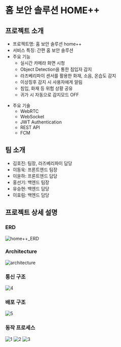 # 홈 보안 솔루션 HOME++

## 프로젝트 소개

- 프로젝트명: 홈 보안 솔루션 home++
- 서비스 특징: 간편 홈 보안 솔루션
- 주요 기능
  - 실시간 카메라 화면 시청
  - Object Detection을 통한 침입자 감지
  - 라즈베리파이 센서를 활용한 화재, 소음, 온습도 감지
  - 이상징후 감지 시 사용자에게 알림
  - 침입, 화재 등 위험 상황 공유
  - 귀가 시 자동으로 감지모드 OFF
* 주요 기술
  - WebRTC
  - WebSocket
  - JWT Authentication
  - REST API
  - FCM

## 팀 소개

- 김호진: 팀장, 라즈베리파이 담당
- 이동욱: 프론트엔드 팀장
- 이윤하: 프론트엔드 담당
- 홍선기: 백엔드 팀장
- 유승현: 백엔드 담당
- 이효림: 백엔드 담당

## 프로젝트 상세 설명

### ERD
![home++_ERD](https://github.com/user-attachments/assets/3074c3d2-b2f0-4ed8-a076-cbdea85c5a42)

### Architecture
![architecture](https://github.com/user-attachments/assets/0453089b-7b6e-4fe9-9797-06bd4dac4fa5)

### 통신 구조
![4](https://github.com/user-attachments/assets/cdd50c97-3c6e-4502-9dcc-3c8042515c28)

### 배포 구조
![5](https://github.com/user-attachments/assets/fe6d5bd2-5829-4de4-8c59-e1b467992a50)

### 동작 프로세스
![1](https://github.com/user-attachments/assets/2640e410-3b44-464f-86a5-f5b3c619fabc)
![2](https://github.com/user-attachments/assets/94ce7929-30dc-439f-a17b-0b30cf3a1d2c)
![3](https://github.com/user-attachments/assets/1bcb4063-d886-4d61-a510-6f8cd75f8fc8)
